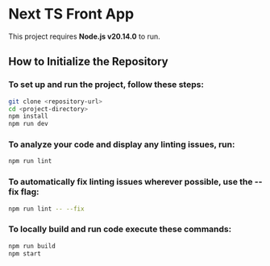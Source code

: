 # Next TS Front App

This project requires **Node.js v20.14.0** to run.

## How to Initialize the Repository

### To set up and run the project, follow these steps:

```bash
git clone <repository-url>
cd <project-directory>
npm install
npm run dev
```

### To analyze your code and display any linting issues, run:

```bash
npm run lint
```

### To automatically fix linting issues wherever possible, use the --fix flag:

```bash
npm run lint -- --fix
```


### To locally build and run code execute these commands:
```bash
npm run build
npm start
```

